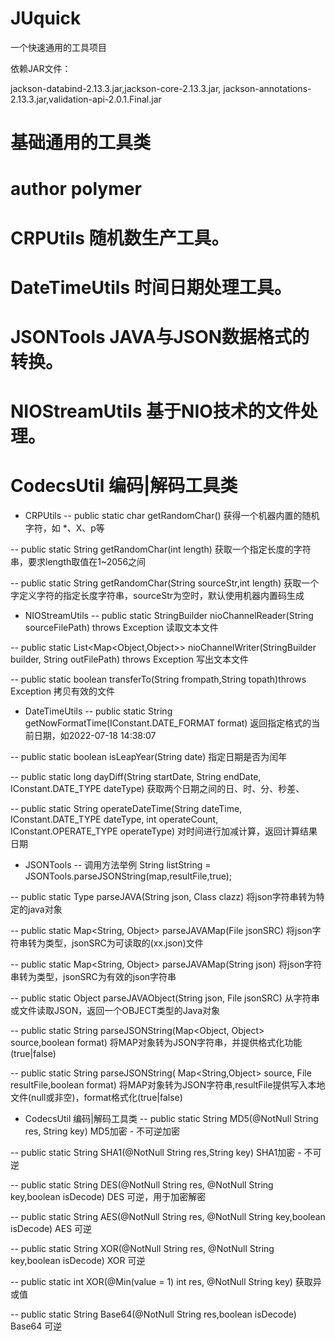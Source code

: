 # JUquick
一个快速通用的工具项目

依赖JAR文件：

jackson-databind-2.13.3.jar,jackson-core-2.13.3.jar, jackson-annotations-2.13.3.jar,validation-api-2.0.1.Final.jar


# 基础通用的工具类

# author polymer

# CRPUtils 随机数生产工具。

# DateTimeUtils 时间日期处理工具。

# JSONTools 	JAVA与JSON数据格式的转换。

# NIOStreamUtils 基于NIO技术的文件处理。

# CodecsUtil	编码|解码工具类

- CRPUtils
--	public  static  char getRandomChar()
获得一个机器内置的随机字符，如 *、X、p等

--	public  static  String getRandomChar(int length)
获取一个指定长度的字符串，要求length取值在1~2056之间

--	public  static  String getRandomChar(String sourceStr,int length)
获取一个字定义字符的指定长度字符串，sourceStr为空时，默认使用机器内置码生成

- NIOStreamUtils
--	public static StringBuilder nioChannelReader(String sourceFilePath) throws Exception
读取文本文件

--	public static List<Map<Object,Object>> nioChannelWriter(StringBuilder builder, String outFilePath) throws Exception
写出文本文件

--	public static boolean transferTo(String frompath,String topath)throws Exception
拷贝有效的文件

- DateTimeUtils
--	public static String getNowFormatTime(IConstant.DATE_FORMAT format)
返回指定格式的当前日期，如2022-07-18 14:38:07

--	public static boolean isLeapYear(String date)
指定日期是否为闰年

--	public static long dayDiff(String startDate, String endDate, IConstant.DATE_TYPE dateType)
获取两个日期之间的日、时、分、秒差、

--	public static String operateDateTime(String dateTime, IConstant.DATE_TYPE dateType, 
int operateCount, IConstant.OPERATE_TYPE operateType)
对时间进行加减计算，返回计算结果日期

- JSONTools
-- 	调用方法举例 String listString = JSONTools.parseJSONString(map,resultFile,true);

--	public static <T> Type<T> parseJAVA(String json, Class<T> clazz) 
将json字符串转为特定的java对象
  
--	public static Map<String, Object> parseJAVAMap(File jsonSRC) 
将json字符串转为类型，jsonSRC为可读取的(xx.json)文件
  
--	public static Map<String, Object> parseJAVAMap(String json) 
将json字符串转为类型，jsonSRC为有效的json字符串
  
--	public static Object parseJAVAObject(String json, File jsonSRC)
从字符串或文件读取JSON，返回一个OBJECT类型的Java对象
  
--	public static String parseJSONString(Map<Object, Object> source,boolean format)
将MAP对象转为JSON字符串，并提供格式化功能(true|false)
  
--	public static String parseJSONString( Map<String,Object> source, File resultFile,boolean format)
将MAP对象转为JSON字符串,resultFile提供写入本地文件(null或非空)，format格式化(true|false)

- CodecsUtil	编码|解码工具类
--	public static String MD5(@NotNull String res, String key)
MD5加密 - 不可逆加密
  
--	public static String SHA1(@NotNull String res,String key)
SHA1加密 - 不可逆
  
--	public static String DES(@NotNull String res, @NotNull String key,boolean isDecode)
DES 可逆，用于加密解密

--	public static String AES(@NotNull String res, @NotNull String key,boolean isDecode)
AES 可逆
  
--	public static String XOR(@NotNull String res, @NotNull String key,boolean isDecode)
XOR 可逆
  
--	public static int XOR(@Min(value = 1) int res, @NotNull String key)
获取异或值
  
--	public static String Base64(@NotNull String res,boolean isDecode)
Base64 可逆
